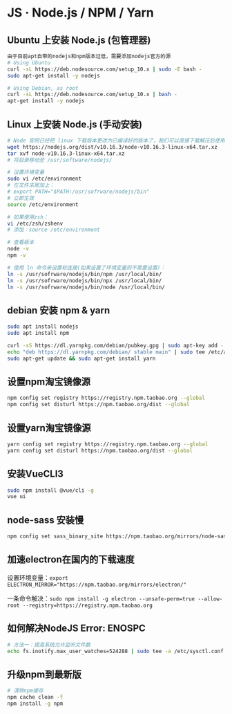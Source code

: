 # JS · Node.js / NPM / Yarn

## Ubuntu 上安装 Node.js (包管理器)

```sh
由于目前apt自带的nodejs和npm版本过低，需要添加nodejs官方的源
# Using Ubuntu
curl -sL https://deb.nodesource.com/setup_10.x | sudo -E bash -
sudo apt-get install -y nodejs

# Using Debian, as root
curl -sL https://deb.nodesource.com/setup_10.x | bash -
apt-get install -y nodejs
```

## Linux 上安装 Node.js (手动安装)

```sh
# Node 官网已经把 linux 下载版本更改为已编译好的版本了，我们可以直接下载解压后使用：
wget https://nodejs.org/dist/v10.16.3/node-v10.16.3-linux-x64.tar.xz
tar xvf node-v10.16.3-linux-x64.tar.xz
# 将目录移动至 /usr/software/nodejs/

# 设置环境变量
sudo vi /etc/environment
# 在文件末尾加上：
# export PATH="$PATH:/usr/sofrware/nodejs/bin"
# 立即生效
source /etc/environment

# 如果使用zsh：
vi /etc/zsh/zshenv
# 添加：source /etc/environment

# 查看版本
node -v
npm -v

# 使用 ln 命令来设置软连接(如果设置了环境变量则不需要设置)：
ln -s /usr/sofrware/nodejs/bin/npm /usr/local/bin/ 
ln -s /usr/sofrware/nodejs/bin/npx /usr/local/bin/
ln -s /usr/sofrware/nodejs/bin/node /usr/local/bin/

```

## debian 安装 npm & yarn

```sh
sudo apt install nodejs
sudo apt install npm

curl -sS https://dl.yarnpkg.com/debian/pubkey.gpg | sudo apt-key add -
echo "deb https://dl.yarnpkg.com/debian/ stable main" | sudo tee /etc/apt/sources.list.d/yarn.list
sudo apt-get update && sudo apt-get install yarn
```

## 设置npm淘宝镜像源

```sh
npm config set registry https://registry.npm.taobao.org --global
npm config set disturl https://npm.taobao.org/dist --global
```

## 设置yarn淘宝镜像源

```sh
yarn config set registry https://registry.npm.taobao.org --global
yarn config set disturl https://npm.taobao.org/dist --global
```

## 安装VueCLI3

```sh
sudo npm install @vue/cli -g
vue ui
```

## node-sass 安装慢

```sh
npm config set sass_binary_site https://npm.taobao.org/mirrors/node-sass/
```

## 加速electron在国内的下载速度

设置环境变量：`export ELECTRON_MIRROR="https://npm.taobao.org/mirrors/electron/"`

一条命令解决：`sudo npm install -g electron --unsafe-perm=true --allow-root --registry=https://registry.npm.taobao.org`

## 如何解决NodeJS Error: ENOSPC

```sh
# 方法一：提高系统允许监听文件数
echo fs.inotify.max_user_watches=524288 | sudo tee -a /etc/sysctl.conf && sudo sysctl -p
```

## 升级npm到最新版

```sh
# 清除npm缓存
npm cache clean -f
npm install -g npm
```
